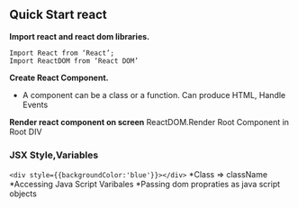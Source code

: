 ## Quick Start react


**Import react and react dom libraries.**
```  
Import React from ‘React’;
Import ReactDOM from ‘React DOM’

```
**Create React Component.**
* A component can be a class or  a function.
Can produce HTML,
Handle Events

**Render react component on screen**
ReactDOM.Render
Root Component in Root DIV

### JSX Style,Variables
```<div style={{backgroundColor:'blue'}}></div>```
*Class => className
*Accessing Java Script Varibales
*Passing dom propraties as java script objects